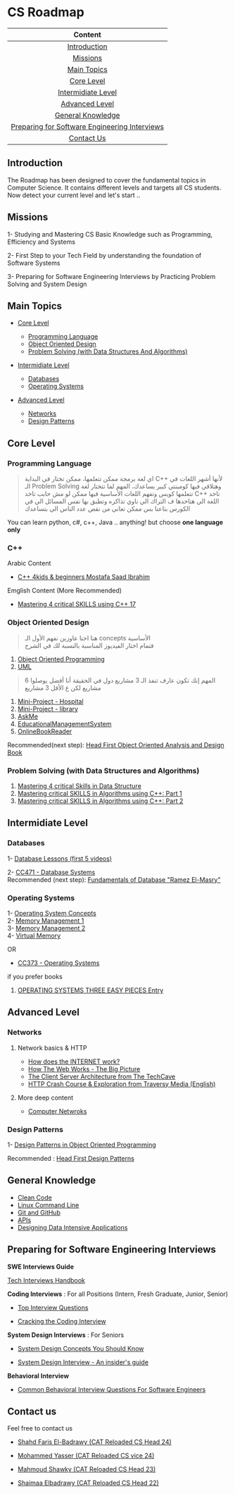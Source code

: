 # CS Roadmap

|Content|
| :------------:|
|[Introduction](#introduction)|
|[Missions](#missions)
|[Main Topics](#main-topics)|
|[Core Level](#core-level)|
|[Intermidiate Level](#intermidiate-level)|
|[Advanced Level](#advanced-level)|
|[General Knowledge](#general-knowledge)|
|[Preparing for Software Engineering Interviews](#preparing-for-software-engineering-interviews)|
|[Contact Us](#contact-us)|

## Introduction
The Roadmap has been designed to cover the fundamental topics in Computer Science. It contains different levels and targets all CS students. Now detect your current level and let's start ..

## Missions

1- Studying and Mastering CS Basic Knowledge such as Programming, Efficiency and Systems

2- First Step to your Tech Field by understanding the foundation of Software Systems

3- Preparing for Software Engineering Interviews by Practicing Problem Solving and System Design

 ## Main Topics

  - [Core Level](#core-level)
    - [Programming Language](#programming-language)
    - [Object Oriented Design](#object-oriented-design)
    - [Problem Solving (with Data Structures And Algorithms)](#problem-solving-with-data-structures-and-algorithms)
   
  - [Intermidiate Level](#intermidiate-level)
    - [Databases](#databases)
    - [Operating Systems](#operating-systems)
    
  - [Advanced Level](#advanced-level)
    - [Networks](#networks)
    - [Design Patterns](#design-patterns)

 
 ## Core Level
 
 ### **Programming Language**
 
> اي لغة برمجة ممكن تتعلمها، ممكن تختار في البداية C++ لأنها أشهر اللغات في الـ Problem Solving وهتلاقي فيها كومينتي كبير يساعدك،
> المهم لما تتختار لغة تتعلمها كويس وتفهم اللغات الأساسية فيها
> ممكن لو مش حابب تاخد C++ تاخد اللغة الي هتاخدها ف التراك الي ناوي تذاكره وتطبق بها نفس المسائل الي في الكورس بتاعنا بس ممكن تعاني من نقص عدد الناس الي بتساعدك 
                                                                                                                                                                                                       
You can learn python, c#, c++, Java .. anything! but choose **one language only**

### **C++**

Arabic Content 
- [C++ 4kids & beginners Mostafa Saad Ibrahim](https://www.youtube.com/playlist?list=PLPt2dINI2MIbwnEoeHZnUHeUHjTd8x4F3)

Emglish Content (More Recommended)
- [Mastering 4 critical SKILLS using C++ 17](https://www.udemy.com/share/103Gal3@CakGEqnmMphLgBFbTzyXzrZJqaAJxHIZ2ggZc_6jEx5Y05LMaT9Mm_MUTUKMrZE-/)
 
 ### **Object Oriented Design**
> هنا احنا عاوزين نفهم الأول الـ concepts الأساسية  
فتمام اختار الفيديوز المناسبة بالنسبة لك في الشرح 
1. [Object Oriented Programming](https://www.youtube.com/playlist?list=PLwWuxCLlF_ue7GPvoG_Ko1x43tZw5cz9v)
2. [UML](https://www.youtube.com/watch?v=WnMQ8HlmeXc)
   
>  المهم إنك تكون عارف تنفذ الـ 3 مشاريع دول في الحقيقة أنا أفضل يوصلوا 6 مشاريع لكن ع الأقل 3 مشاريع
1. [Mini-Project - Hospital](https://youtu.be/Lu3z4rfU-2s)
2. [Mini-Project - library](https://youtu.be/zzuhhAuW5FY)
3. [AskMe](https://youtu.be/xNu6L_pidUo)
4. [EducationalManagementSystem](https://youtu.be/hsEGVVu7_lE?si=utxjbP1oieQLYMcV)
5. [OnlineBookReader](https://youtu.be/Rk8vrmSpFII?si=hlSwtzXZu9r0OdlZ)
 
 Recommended(next step): [Head First Object Oriented Analysis and Design Book](https://www.oreilly.com/library/view/head-first-object-oriented/0596008678/)

 
### **Problem Solving (with Data Structures and Algorithms)**
1. [Mastering 4 critical Skills in Data Structure](https://www.udemy.com/share/104xGm3@7_JmGD8P04YlFpR2V70MjjAb8cFJWiM9MMPWUWc_PlUg_Fn6UdqKJUlOYZ48VlDT/)
2. [Mastering critical SKILLS in Algorithms using C++: Part 1](https://www.udemy.com/share/105tHC3@0ZUvAjO1tPcpyB6xiQBVqmq7V408AJltpLq1JGG90ySb-h9ZKYglh89uZe14vWnp/)
3. [Mastering critical SKILLS in Algorithms using C++: Part 2](https://www.udemy.com/share/106jYM3@o4I15Z7615XQgjRlzfmH4K0_wb9zoQJ6g3Ttxz-JN3GGkUJSHDncKsWGt-rgs2pi/)


 ## Intermidiate Level
### **Databases**
1- [Database Lessons (first 5 videos)](https://www.youtube.com/playlist?list=PL1LIXLIF50uXWJ9alDSXClzNCMynac38g)

2- [CC471 - Database Systems](https://www.youtube.com/playlist?list=PLiRL7CfiWlYG7rPyYpynLWU_0qcAqOPJS)  
Recommended (next step): [Fundamentals of Database "Ramez El-Masry"](https://www.auhd.edu.ye/upfiles/elibrary/Azal2020-01-22-12-28-11-76901.pdf)

### **Operating Systems** 
1- [Operating System Concepts](https://www.youtube.com/playlist?list=PLxIvc-MGOs6ib0oK1z9C46DeKd9rRcSMY)<br>
2- [Memory Management 1](https://www.youtube.com/watch?v=cjZqwsxLVtQ&list=PLkpYqKNqc_CvCqERss2WBKWE3fb1jEmKE&index=5)<br>
3- [Memory Management 2](https://www.youtube.com/watch?v=EWof2WGvFCw&list=PLkpYqKNqc_CvCqERss2WBKWE3fb1jEmKE&index=6)<br>
4- [Virtual Memory](https://www.youtube.com/watch?v=1p1XXdLt_9g&list=PLkpYqKNqc_CvCqERss2WBKWE3fb1jEmKE&index=7)

OR 
- [CC373 - Operating Systems](PLiRL7CfiWlYG0YdUPcaY7R6CjCGrNIZB0) 

if you prefer books
1. [OPERATING SYSTEMS THREE EASY PIECES Entry](https://pages.cs.wisc.edu/~remzi/OSTEP/)

## Advanced Level
 ### **Networks** 
  1. Network basics & HTTP
        - [How does the INTERNET work?](https://youtu.be/x3c1ih2NJEg)
        - [How The Web Works - The Big Picture](https://youtu.be/hJHvdBlSxug)
        - [The Client Server Architecture from The TechCave](https://www.youtube.com/watch?v=L5BlpPU_muY)
        - [HTTP Crash Course & Exploration from Traversy Media (English)](https://www.youtube.com/watch?v=iYM2zFP3Zn0)
   
  2. More deep content 
        - [Computer Netwroks](https://youtube.com/playlist?list=PLy_2fgXkPiZuMaG9Jmp8PAwimIumf19hp&si=wOKLI53FibBY0AKe)
     
### **Design Patterns**
 
1- [Design Patterns in Object Oriented Programming](https://www.youtube.com/playlist?list=PLrhzvIcii6GNjpARdnO4ueTUAVR9eMBpc)
 
 Recommended : [Head First Design Patterns](https://www.oreilly.com/library/view/head-first-design/0596007124/)

## General Knowledge 

- [Clean Code](https://www.oreilly.com/library/view/clean-code-a/9780136083238/)<br>
- [Linux Command Line](https://www.youtube.com/playlist?list=PL8pYI62gCNsWTppELEUCpforC4avEiLox)<br>
- [Git and GitHub](https://youtu.be/Q6G-J54vgKc?si=Ybxu8hq2V33G8tFZ)<br>
- [APIs](https://www.youtube.com/watch?v=GZvSYJDk-us)<br>
- [Designing Data Intensive Applications](https://www.oreilly.com/library/view/designing-data-intensive-applications/9781491903063/)<br>

## Preparing for Software Engineering Interviews
**SWE Interviews Guide**

[Tech Interviews Handbook](https://www.techinterviewhandbook.org/)

**Coding Interviews** : For all Positions (Intern, Fresh Graduate, Junior, Senior)
 
 - [Top Interview Questions](https://leetcode.com/problem-list/top-interview-questions/)
 
 - [Cracking the Coding Interview](https://www.amazon.com/Cracking-Coding-Interview-Programming-Questions/dp/0984782850)
 
**System Design Interviews** : For Seniors

- [System Design Concepts You Should Know](https://www.freecodecamp.org/news/systems-design-for-interviews/)

- [System Design Interview - An insider's guide](https://www.amazon.com/System-Design-Interview-insiders-Second/dp/B08CMF2CQF)

**Behavioral Interview**

- [Common Behavioral Interview Questions For Software Engineers](https://medium.com/the-crazy-coder/common-behavioral-interview-questions-for-software-engineers-cdfaf99d07e8)


## Contact us
Feel free to contact us

- [Shahd Faris El-Badrawy (CAT Reloaded CS Head 24)](https://www.linkedin.com/in/shahd-faris-35896121a/)

- [Mohammed Yasser (CAT Reloaded CS vice 24)](https://www.linkedin.com/in/mohamad-yasser-s?utm_source=share&utm_campaign=share_via&utm_content=profile&utm_medium=android_app)

- [Mahmoud Shawky (CAT Reloaded CS Head 23)](https://www.linkedin.com/in/MahmoudShawkyy)

- [Shaimaa Elbadrawy (CAT Reloaded CS Head 22)](https://www.linkedin.com/in/shaimaa-elbadrawy/)
